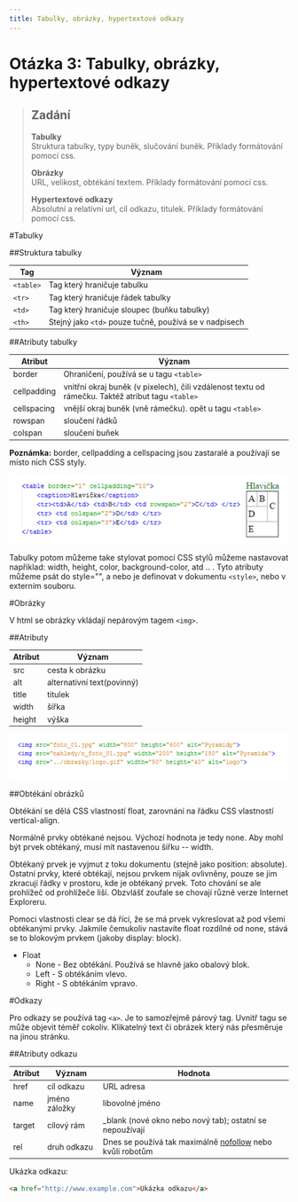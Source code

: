 ```yaml
---
title: Tabulky, obrázky, hypertextové odkazy
---
```


Otázka 3: Tabulky, obrázky, hypertextové odkazy
===============================================

> Zadání
> ------
> 
> **Tabulky**  
> Struktura tabulky, typy buněk, slučování buněk. Příklady formátování pomocí css.
> 
> **Obrázky**  
> URL, velikost, obtékání textem. Příklady formátování pomocí css.
> 
> **Hypertextové odkazy**  
> Absolutní a relativní url, cíl odkazu, titulek. Příklady formátování pomocí css.

#Tabulky

##Struktura tabulky

Tag         | Význam
------------|------------------------------------------------
`<table>`   | Tag který hraničuje tabulku
`<tr>`      | Tag který hraničuje řádek tabulky
`<td>`      | Tag který hraničuje sloupec (buňku tabulky)
`<th>`      | Stejný jako `<td>` pouze tučně, používá se v nadpisech

##Atributy tabulky

Atribut     | Význam
------------|------------------------------------------------
border      | Ohraničení, používá se u tagu `<table>`
cellpadding	| vnitřní okraj buněk (v pixelech), čili vzdálenost textu od rámečku. Taktéž atribut tagu `<table>`
cellspacing	| vnější okraj buněk (vně rámečku). opět u tagu `<table>`
rowspan     | sloučení řádků
colspan     | sloučení buňek

**Poznámka:** border, cellpadding a cellspacing jsou zastaralé a používají se místo nich CSS styly.

![Tabulka][1]

Tabulky potom můžeme take stylovat pomocí CSS stylů můžeme nastavovat napřiklad: width, height, color, background-color, atd .. . Tyto atributy můžeme psát do style="", a nebo je definovat v dokumentu `<style>`, nebo v externím souboru.

#Obrázky

V html se obrázky vkládají nepárovým tagem `<img>`.

##Atributy

Atribut     | Význam
------------|------------------------------------------------
src         | cesta k obrázku
alt         | alternativní text(povinný)
title       | titulek
width       | šířka
height      | výška

![obr][2]

##Obtékání obrázků

Obtékání se dělá CSS vlastností float, zarovnání na řádku CSS vlastností vertical-align.

Normálně prvky obtékané nejsou. Výchozí hodnota je tedy none. Aby mohl být prvek obtékaný, musí mít nastavenou šířku -- width.

Obtékaný prvek je vyjmut z toku dokumentu (stejně jako position: absolute). Ostatní prvky, které obtékají, nejsou prvkem nijak ovlivněny, pouze se jim zkracují řádky v prostoru, kde je obtékaný prvek. Toto chování se ale prohlížeč od prohlížeče liší. Obzvlášť zoufale se chovají různé verze Internet Exploreru.

Pomoci vlastnosti clear se dá říci, že se má prvek vykreslovat až pod všemi obtékanými prvky. Jakmile čemukoliv nastavíte float rozdílné od none, stává se to blokovým prvkem (jakoby display: block).

* Float
    * None - Bez obtékání. Používá se hlavně jako obalový blok.
    * Left - S obtékáním vlevo.
    * Right - S obtékáním vpravo.

#Odkazy

Pro odkazy se používá tag `<a>`. Je to samozřejmě párový tag. Uvnitř tagu se může objevit téměř cokoliv. Klikatelný text či obrázek který nás přesměruje na jinou stránku.

##Atributy odkazu

Atribut | Význam        | Hodnota
--------|---------------|-----------
href    | cíl odkazu    | URL adresa
name	| jméno záložky | libovolné jméno
target  | cílový rám    | _blank (nové okno nebo nový tab); ostatní se nepoužívají
rel     | druh odkazu   | Dnes se používá tak maximálně [nofollow][3] nebo kvůli robotům

Ukázka odkazu:

```html
<a href="http://www.example.com">Ukázka odkazu</a>
```

[1]: images/wa03_tabulka.png
[2]: images/wa03_img.png
[3]: https://support.google.com/webmasters/answer/96569?hl=cs
